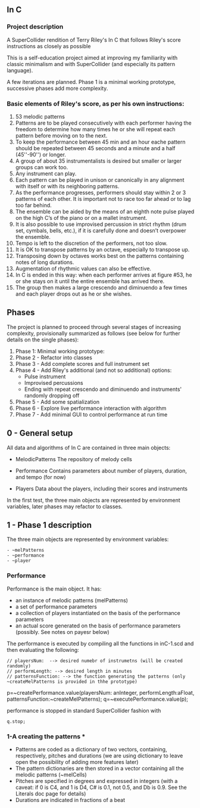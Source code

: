 ##  In C

### Project description
A SuperCollider rendition of Terry Riley's In C that follows Riley's score instructions as closely as possible

This is a self-education project aimed at improving my familiarity with classic minimalism
and with SuperCollider (and especially its pattern language).

A few iterations are planned. Phase 1 is a minimal working prototype, successive phases add more complexity.

### Basic elements of Riley's score, as per his own instructions:

1.  53 melodic patterns
2.  Patterns are to be played consecutively with each
    performer having the freedom to determine how many times
    he or she will repeat each pattern before moving on to the next.
3.  To keep the performance between 45 min and an hour eache pattern
    should be repeated between 45 seconds and a minute and a half (45''-90'')
    or longer.
4.  A group of about 35 instrumentalists is desired but smaller
    or larger groups can work too.
5.  Any instrument can play.
6.  Each pattern can be played in unison or canonically
    in any alignment with itself or with its neighboring patterns.
7.  As the performance progresses, performers should stay
    within 2 or 3 patterns of each other. It is important not
    to race too far ahead or to lag too far behind.
8.  The ensemble can be aided by the means of an eighth note pulse
    played on the high C’s of the piano or on a mallet instrument.
9.  It is also possible to use improvised percussion in strict rhythm
    (drum set, cymbals, bells, etc.), if it is carefully done
    and  doesn’t overpower the ensemble.
10. Tempo is left to the discretion of the performers, not too slow.
11. It is OK to transpose patterns by an octave, especially to transpose up.
12. Transposing down by octaves works best on the patterns
    containing notes of long durations.
13. Augmentation of rhythmic values can also be effective.
14. In C is ended in this way: when each performer arrives at figure #53,
    he or she stays on it until the entire ensemble has arrived there.
15. The group then makes a large crescendo and diminuendo a few times
    and each player drops out as he or she wishes.


## Phases
The project is planned to proceed through several stages of increasing complexity, provisionally summarized as follows (see below for further details on the single phases):

1. Phase 1: Minimal working prototype:
2. Phase 2 - Refactor into classes
3. Phase 3 - Add complete scores and full instrument set
4. Phase 4 - Add Riley's additional (and not so additional) options:
	- Pulse instrument
	- Improvised percussions
	- Ending with repeat crescendo and diminuendo and instruments' randomly dropping off
5. Phase 5 - Add some spatialization
6. Phase 6 - Explore live performance interaction with algorithm
7. Phase 7 - Add minimal GUI to control performance at run time





## 0 - General setup


All data and algorithms of In C are contained in three main objects:

- MelodicPatterns
  The repository of melody cells

- Performance
  Contains parameters about number of players, duration, and tempo (for now)

- Players
  Data about the players, including their scores and instruments


In the first test, the three main objects are represented by environment variables, later phases may refactor to classes.


## 1 - Phase 1 description

The three main objects are represented by environment variables:

    - ~melPatterns
    - ~performance
    - ~player


### Performance
Performance is the main object. It has:

 - an instance of melodic patterns (melPatterns)
 - a set of performance parameters
 - a collection of players instantiated on the basis of the performance parameters
 - an actual score generated on the basis of performance parameters (possibly. See notes on payesr below)

The performance is executed by compiling all the functions in inC-1.scd and then evaluating the following:

```
// playersNum:  --> desired numebr of instrumetns (will be created randomly)
// performLength: --> desired length in minutes
// patternsFunction: --> the function generating the patterns (only ~createMelPatterns is provided in thhe prototype)
```

p=~createPerformance.value(playersNum: anInteger, performLength:aFloat, patternsFunction:~createMelPatterns);
q=~executePerformance.value(p);

performance is stopped in standard SuperCollider fashion with

```
q.stop;
```

### 1-A creating the patterns *

- Patterns are coded as a dictionary of two vectors, containing,
  respectively, pitches and durations
  (we are using dictionary to leave open the possibility of adding more features later)
- The pattern dictionaries are then stored in a vector containing all the melodic patterns (~melCells)
- Pitches are specified in degrees and expressed in integers
  (with a caveat: if 0 is C4, and 1 is D4, C# is 0.1, not 0.5, and Db is 0.9. See the Literals doc page for details)
- Durations are indicated in fractions of a beat


